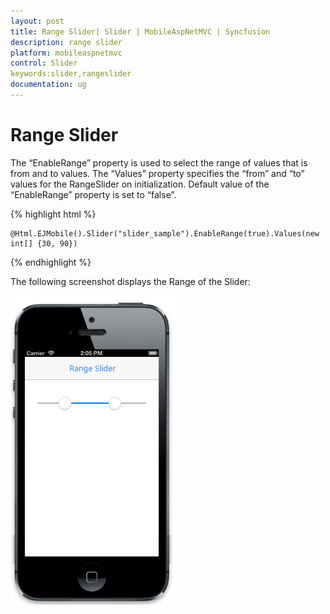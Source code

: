 ```yaml
---
layout: post
title: Range Slider| Slider | MobileAspNetMVC | Syncfusion
description: range slider
platform: mobileaspnetmvc
control: Slider
keywords:slider,rangeslider
documentation: ug
---
```


# Range Slider

The “EnableRange” property is used to select the range of values that is from and to values. The “Values” property specifies the “from” and “to” values for the RangeSlider on initialization. Default value of the “EnableRange” property is set to “false”.

{% highlight html %}

    @Html.EJMobile().Slider("slider_sample").EnableRange(true).Values(new int[] {30, 90})

{% endhighlight %}

The following screenshot displays the Range of the Slider:

![](Range-Slider_images/Range-Slider_img1.png)



